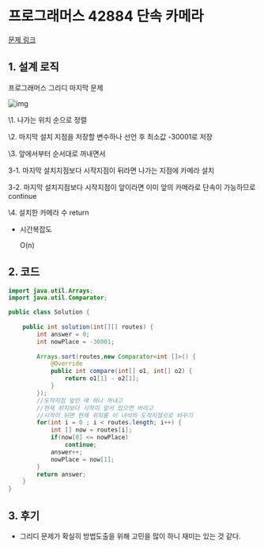# 프로그래머스 42884 단속 카메라

[문제 링크](https://programmers.co.kr/learn/courses/30/lessons/42884)



## 1. 설계 로직

프로그래머스 그리디 마지막 문제



![img](https://blog.kakaocdn.net/dn/bHhQGE/btrdM4JLByE/uFIOGyItZ1zHlgX72Hsr7k/img.jpg)



\1. 나가는 위치 순으로 정렬

\2. 마지막 설치 지점을 저장할 변수하나 선언 후 최소값 -30001로 저장

\3. 앞에서부터 순서대로 꺼내면서

3-1. 마지막 설치지점보다 시작지점이 뒤라면 나가는 지점에 카메라 설치

3-2. 마지막 설치지점보다 시작지점이 앞이라면 이미 앞의 카메라로 단속이 가능하므로 continue

\4. 설치한 카메라 수 return 

- 시간복잡도

  O(n)

## 2. 코드

```java
import java.util.Arrays;
import java.util.Comparator;

public class Solution {
	
    public int solution(int[][] routes) {
        int answer = 0;
        int nowPlace = -30001;
        
        Arrays.sort(routes,new Comparator<int []>() {
        	@Override
        	public int compare(int[] o1, int[] o2) {
        		return o1[1] - o2[1];
        	}
		});
        //도착지점 앞인 얘 하나 꺼내고
        //현재 위치보다 시작이 앞서 있으면 버리고
        //시작이 뒤면 현재 위치를 이 녀석의 도착지점으로 바꾸기
        for(int i = 0 ; i < routes.length; i++) {
        	int [] now = routes[i];
        	if(now[0] <= nowPlace)
        		continue;
        	answer++;
        	nowPlace = now[1];
        }
        return answer;
    }
}
```



## 3. 후기

- 그리디 문제가 확실히 방법도출을 위해 고민을 많이 하니 재미는 있는 것 같다.
